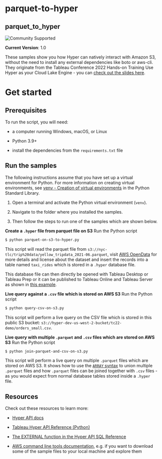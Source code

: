 # parquet-to-hyper
## __parquet_to_hyper__

![Community Supported](https://img.shields.io/badge/Support%20Level-Community%20Supported-53bd92.svg)

__Current Version__: 1.0

These samples show you how Hyper can natively interact with Amazon S3, without the need to install any external dependencies like boto or aws-cli.
They originate from the Tableau Conference 2022 Hands-on Training Use Hyper as your Cloud Lake Engine - you can [check out the slides here](https://mkt.tableau.com/tc22/sessions/live/428-HOT-D1_Hands-onUseTheHyperAPI.pdf).

# Get started

## __Prerequisites__

To run the script, you will need:

- a computer running Windows, macOS, or Linux

- Python 3.9+

- install the dependencies from the `requirements.txt` file

## Run the samples

The following instructions assume that you have set up a virtual environment for Python. For more information on
creating virtual environments, see [venv - Creation of virtual environments](https://docs.python.org/3/library/venv.html)
in the Python Standard Library.

1. Open a terminal and activate the Python virtual environment (`venv`).

1. Navigate to the folder where you installed the samples.

1. Then follow the steps to run one of the samples which are shown below.

**Create a `.hyper` file from parquet file on S3**
Run the Python script
```bash
$ python parquet-on-s3-to-hyper.py
```

This script will read the parquet file from `s3://nyc-tlc/trip%20data/yellow_tripdata_2021-06.parquet`, visit [AWS OpenData](https://registry.opendata.aws/nyc-tlc-trip-records-pds/) for more details and license about the dataset and insert the records into a table named `taxi_rides` which is stored in a `.hyper` database file.

This database file can then directly be opened with Tableau Desktop or Tableau Prep or it can be published to Tableau Online and Tableau Server as shown in [this example](https://github.com/tableau/hyper-api-samples/tree/main/Community-Supported/publish-hyper).

**Live query against a `.csv` file which is stored on AWS S3**
Run the Python script

```bash
$ python query-csv-on-s3.py
```

This script will perform a live query on the CSV file which is stored in this public S3 bucket: `s3://hyper-dev-us-west-2-bucket/tc22-demo/orders_small.csv`.

**Live query with multiple `.parquet` and `.csv` files which are stored on AWS S3**
Run the Python script

```bash
$ python join-parquet-and-csv-on-s3.py
```

This script will perform a live query on multiple `.parquet` files which are stored on AWS S3. It shows how to use the [`ARRAY` syntax](https://help.tableau.com/current/api/hyper_api/en-us/reference/sql/functions-srf.html#FUNCTIONS-SRF-EXTERNAL) to union multiple `.parquet` files and how `.parquet` files can be joined together with `.csv` files - as you would expect from normal database tables stored inside a `.hyper` file.

## __Resources__
Check out these resources to learn more:

- [Hyper API docs](https://help.tableau.com/current/api/hyper_api/en-us/index.html)

- [Tableau Hyper API Reference (Python)](https://help.tableau.com/current/api/hyper_api/en-us/reference/py/index.html)

- [The EXTERNAL function in the Hyper API SQL Reference](https://help.tableau.com/current/api/hyper_api/en-us/reference/sql/functions-srf.html#FUNCTIONS-SRF-EXTERNAL)

- [AWS command line tools documentation](https://docs.aws.amazon.com/cli/latest/reference/s3/cp.html), e.g. if you want to download some of the sample files to your local machine and explore them

